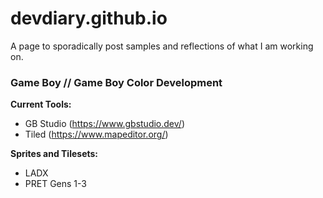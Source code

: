 # devdiary.github.io
A page to sporadically post samples and reflections of what I am working on.


### Game Boy // Game Boy Color Development

**Current Tools:**
- GB Studio (https://www.gbstudio.dev/)
- Tiled (https://www.mapeditor.org/)

**Sprites and Tilesets:**
- LADX
- PRET Gens 1-3
